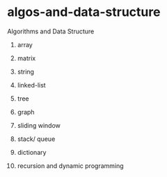 # algos-and-data-structure
Algorithms and Data Structure<br>
1. array
2. matrix
3. string
4. linked-list
5. tree
6. graph <br>

1. sliding window
2. stack/ queue
3. dictionary
4. recursion and dynamic programming

